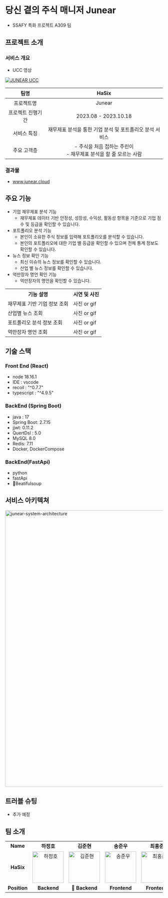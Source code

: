 # 당신 곁의 주식 매니저 Junear

- SSAFY 특화 프로젝트 A309 팀

## 프로젝트 소개

### 서비스 개요

- UCC 영상

[![JUNEAR UCC](https://github.com/InHyeok-J/InHyeok-J/assets/28949213/abddcea9-beb9-47d8-928f-b6aac4a57e40)](https://youtu.be/oIESQ4_gS7g)

|       팀명        |                                HaSix                                 |
| :---------------: | :------------------------------------------------------------------: |
|    프로젝트명     |                                Junear                                |
| 프로젝트 진행기간 |                         2023.08 - 2023.10.18                         |
|    서비스 특징    |       재무제표 분석을 통한 기업 분석 및 포트폴리오 분석 서비스       |
|    주요 고객층    | - 주식을 처음 접하는 주린이 <br> - 재무제표 분석을 할 줄 모르는 사람 |

### 결과물

- <a href="https://www.junear.cloud" target="_blank">www.junear.cloud</a>

## 주요 기능

- 기업 재무제표 분석 기능
  - 재무제표 데이터 기반 안정성, 성장성, 수익성, 활동성 항목을 기준으로 기업 점수 및 등급을 확인할 수 있습니다.
- 포트폴리오 분석 기능
  - 본인이 소유한 주식 정보를 입력해 포트폴리오를 분석할 수 있습니다.
  - 본인의 포트폴리오에 대한 기업 별 등급을 확인할 수 있으며 전체 통계 정보도 확인할 수 있습니다.
- 뉴스 정보 확인 기능
  - 최신 이슈의 뉴스 정보를 확인할 수 있습니다.
  - 산업 별 뉴스 정보를 확인할 수 있습니다.
- 억만장자 명언 확인 기능
  - 억만장자의 명언을 확인할 수 있습니다.

<table>
    <tr>
        <th>
        기능 설명
        </th>
        <th>
         시연 및 사진
        </th>
    </tr>
    <tr>
        <td>
            재무제표 기반 기업 정보 조회
        </td>
        <td>
         사진 or gif 
        </td>
    </tr>
    <tr>
        <td>
            산업별 뉴스 조회
        </td>
        <td>
         사진 or gif
        </td>
    </tr>
    <tr>
        <td>
            포트폴리오 분석 정보 조회
        </td>
        <td>
         사진 or gif
        </td>
    </tr>
    <tr>
        <td>
            억만장자 명언 조회
        </td>
        <td>
         사진 or gif
        </td>
    </tr>

</table>

## 기술 스택

### Front End (React)

- node 18.16.1
- IDE : vscode
- recoil : "^0.7.7"
- typescript : "^4.9.5"

### BackEnd (Spring Boot)

- java : 17
- Spring Boot: 2.7.15
- jjwt: 0.11.2
- QuertDsl : 5.0
- MySQL 8.0
- Redis: 7.11
- Docker, DockerCompose

### BackEnd(FastApi)

- python
- fastApi
- Beatifulsoup

## 서비스 아키텍쳐

<div markdown="1">
<img width="881" alt="junear-system-architecture" src="https://github.com/InHyeok-J/InHyeok-J/assets/28949213/86145ddf-0a25-4f12-acb6-d4a89288332c">

## 트러블 슈팅

- 추가 예정

## 팀 소개

<table>
  <tr>
    <td align="center"><b>Name</b></td>
    <td align="center"><b>하정호</b></td>
    <td align="center"><b>김준현</b></td>
    <td align="center"><b>송준우</b></td>
    <td align="center"><b>최홍준</b></td>
    <td align="center"><b>김정락</b></td>
    <td align="center"><b>조인혁</b></td>
  </tr>
  <tr>
    <td align="center" vertical-align="middle"><b>HaSix</b></td>
    <td align="center"><img src="https://github.com/InHyeok-J/InHyeok-J/assets/28949213/4ab2e9f3-4ef1-4a55-a3db-7c04e2b5427d" width="100px" alt="하정호"/></td>
    <td align="center"><img width="100px" alt="김준현" src="https://github.com/InHyeok-J/InHyeok-J/assets/28949213/afd489ac-a1ff-48ef-aae9-74abf992e4e9"></td>
    <td align="center"><img src="https://github.com/InHyeok-J/InHyeok-J/assets/28949213/5a2654bf-745a-443f-b03e-188d5ca33f38" width="100px;" alt="송준우"/><br /></td>
    <td align="center"><img src="https://github.com/InHyeok-J/InHyeok-J/assets/28949213/12fc50d8-b345-4ce2-8789-71b47a0cf826" width="100px;" alt="최홍준"/><br /></td>
    <td align="center"><img width="100px" alt="김정락" src="https://github.com/InHyeok-J/InHyeok-J/assets/28949213/26fd5ea8-0367-4bd1-97b7-1c1be802df2a"></td>
    <td align="center"><img src="https://github.com/InHyeok-J/InHyeok-J/assets/28949213/3ac5569d-175c-48d5-b51e-79cec0ba225a" width="100px;" alt="조인혁"/><br /></td>
  </tr>
  <tr>
    <td align="center"><b>Position</b></td>
    <td align="center"><b> Backend</b></td>
    <td align="center"><b>👑 Backend</b></td>
    <td align="center"><b>Frontend</b></td>
    <td align="center"><b>Frontend</b></td>
    <td align="center"><b>Backend</b></td>
    <td align="center"><b>Backend</b></td>
  </tr>
</table>
